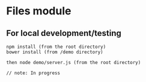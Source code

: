 # Files module

## For local development/testing

```
npm install (from the root directory)
bower install (from /demo directory)

then node demo/server.js (from the root directory)

// note: In progress
```